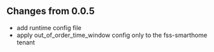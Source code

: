 ## Changes from 0.0.5
- add runtime config file
- apply out_of_order_time_window config only to the fss-smarthome tenant

